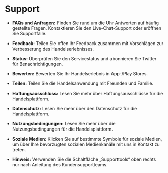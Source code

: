 # **Support**

- **FAQs und Anfragen:** Finden Sie rund um die Uhr Antworten auf häufig gestellte Fragen. Kontaktieren Sie den Live-Chat-Support oder eröffnen Sie Supportfälle.
- **Feedback:** Teilen Sie offen Ihr Feedback zusammen mit Vorschlägen zur Verbesserung des Handelserlebnisses.
- **Status:** Überprüfen Sie den Servicestatus und abonnieren Sie Twitter für Benachrichtigungen.
- **Bewerten:** Bewerten Sie Ihr Handelserlebnis in App-/Play Stores.
- **Teilen:** Teilen Sie die Handelsanwendung mit Freunden und Familie.
- **Haftungsausschluss:** Lesen Sie mehr über Haftungsausschlüsse für die Handelsplattform.
- **Datenschutz:** Lesen Sie mehr über den Datenschutz für die Handelsplattform.
- **Nutzungsbedingungen:** Lesen Sie mehr über die Nutzungsbedingungen für die Handelsplattform.
- **Soziale Medien:** Klicken Sie auf bestimmte Symbole für soziale Medien, um über Ihre bevorzugten sozialen Medienkanäle mit uns in Kontakt zu treten.

- **Hinweis:** Verwenden Sie die Schaltfläche „Supporttools“ oben rechts nur nach Anleitung des Kundensupportteams.

